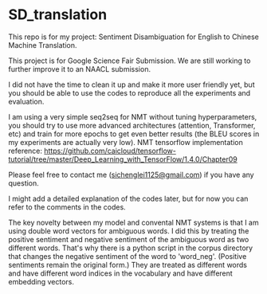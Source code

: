 # SD_translation

This repo is for my project: Sentiment Disambiguation for English to Chinese Machine Translation.

This project is for Google Science Fair Submission. We are still working to further improve it to an NAACL submission.

I did not have the time to clean it up and make it more user friendly yet, but you should be able to use the codes to reproduce all the 
experiments and evaluation.

I am using a very simple seq2seq for NMT without tuning hyperparameters, you should try to use more advanced architectures (attention, Transformer, etc) and train for 
more epochs to get even better results (the BLEU scores in my experiments are actually very low). 
NMT tensorflow implementation reference: https://github.com/caicloud/tensorflow-tutorial/tree/master/Deep_Learning_with_TensorFlow/1.4.0/Chapter09

Please feel free to contact me (sichenglei1125@gmail.com) if you have any question.

I might add a detailed explanation of the codes later, but for now you can refer to the comments in the codes.

The key novelty between my model and convental NMT systems is that I am using double word vectors for ambiguous words. I did this by treating the positive sentiment and negative sentiment of the ambiguous word as two different words. That's why there is a python script in the corpus directory that changes the negative sentiment of the word to 'word_neg'. (Positive sentiments remain the original form.) They are treated as different words and have different word indices in the vocabulary and have different embedding vectors.
